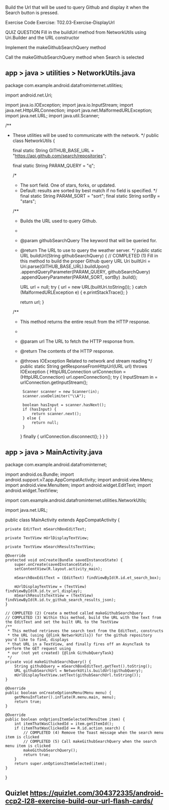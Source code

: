 

Build the Url that will be used to query Github and display it when the Search button is pressed.

Exercise Code
Exercise: T02.03-Exercise-DisplayUrl

QUIZ QUESTION
Fill in the buildUrl method from NetworkUtils using Uri.Builder and the URL constructor

Implement the makeGithubSearchQuery method

Call the makeGithubSearchQuery method when Search is selected

## app > java > utilities > NetworkUtils.java

package com.example.android.datafrominternet.utilities;

import android.net.Uri;

import java.io.IOException;
import java.io.InputStream;
import java.net.HttpURLConnection;
import java.net.MalformedURLException;
import java.net.URL;
import java.util.Scanner;

/**
 * These utilities will be used to communicate with the network.
 */
public class NetworkUtils {

    final static String GITHUB_BASE_URL =
            "https://api.github.com/search/repositories";

    final static String PARAM_QUERY = "q";

    /*
     * The sort field. One of stars, forks, or updated.
     * Default: results are sorted by best match if no field is specified.
     */
    final static String PARAM_SORT = "sort";
    final static String sortBy = "stars";

    /**
     * Builds the URL used to query Github.
     *
     * @param githubSearchQuery The keyword that will be queried for.
     * @return The URL to use to query the weather server.
     */
    public static URL buildUrl(String githubSearchQuery) {
        // COMPLETED (1) Fill in this method to build the proper Github query URL
        Uri builtUri = Uri.parse(GITHUB_BASE_URL).buildUpon()
                .appendQueryParameter(PARAM_QUERY, githubSearchQuery)
                .appendQueryParameter(PARAM_SORT, sortBy)
                .build();

        URL url = null;
        try {
            url = new URL(builtUri.toString());
        } catch (MalformedURLException e) {
            e.printStackTrace();
        }

        return url;
    }

    /**
     * This method returns the entire result from the HTTP response.
     *
     * @param url The URL to fetch the HTTP response from.
     * @return The contents of the HTTP response.
     * @throws IOException Related to network and stream reading
     */
    public static String getResponseFromHttpUrl(URL url) throws IOException {
        HttpURLConnection urlConnection = (HttpURLConnection) url.openConnection();
        try {
            InputStream in = urlConnection.getInputStream();

            Scanner scanner = new Scanner(in);
            scanner.useDelimiter("\\A");

            boolean hasInput = scanner.hasNext();
            if (hasInput) {
                return scanner.next();
            } else {
                return null;
            }
        } finally {
            urlConnection.disconnect();
        }
    }
}


## app > java > MainActivity.java

package com.example.android.datafrominternet;

import android.os.Bundle;
import android.support.v7.app.AppCompatActivity;
import android.view.Menu;
import android.view.MenuItem;
import android.widget.EditText;
import android.widget.TextView;

import com.example.android.datafrominternet.utilities.NetworkUtils;

import java.net.URL;

public class MainActivity extends AppCompatActivity {

    private EditText mSearchBoxEditText;

    private TextView mUrlDisplayTextView;

    private TextView mSearchResultsTextView;

    @Override
    protected void onCreate(Bundle savedInstanceState) {
        super.onCreate(savedInstanceState);
        setContentView(R.layout.activity_main);

        mSearchBoxEditText = (EditText) findViewById(R.id.et_search_box);

        mUrlDisplayTextView = (TextView) findViewById(R.id.tv_url_display);
        mSearchResultsTextView = (TextView) findViewById(R.id.tv_github_search_results_json);
    }

    // COMPLETED (2) Create a method called makeGithubSearchQuery
    // COMPLETED (3) Within this method, build the URL with the text from the EditText and set the built URL to the TextView
    /**
     * This method retrieves the search text from the EditText, constructs
     * the URL (using {@link NetworkUtils}) for the github repository you'd like to find, displays
     * that URL in a TextView, and finally fires off an AsyncTask to perform the GET request using
     * our (not yet created) {@link GithubQueryTask}
     */
    private void makeGithubSearchQuery() {
        String githubQuery = mSearchBoxEditText.getText().toString();
        URL githubSearchUrl = NetworkUtils.buildUrl(githubQuery);
        mUrlDisplayTextView.setText(githubSearchUrl.toString());
    }

    @Override
    public boolean onCreateOptionsMenu(Menu menu) {
        getMenuInflater().inflate(R.menu.main, menu);
        return true;
    }

    @Override
    public boolean onOptionsItemSelected(MenuItem item) {
        int itemThatWasClickedId = item.getItemId();
        if (itemThatWasClickedId == R.id.action_search) {
            // COMPLETED (4) Remove the Toast message when the search menu item is clicked
            // COMPLETED (5) Call makeGithubSearchQuery when the search menu item is clicked
            makeGithubSearchQuery();
            return true;
        }
        return super.onOptionsItemSelected(item);
    }
}



## Quizlet  https://quizlet.com/304372335/android-ccp2-l28-exercise-build-our-url-flash-cards/





